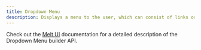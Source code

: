 ```yaml
---
title: Dropdown Menu
description: Displays a menu to the user, which can consist of links or functions, as well as additional sub-menus, triggered by a button.
---
```


Check out the [Melt UI](https://www.melt-ui.com/docs/builders/dropdown-menu) documentation for a detailed description of the Dropdown Menu builder API.